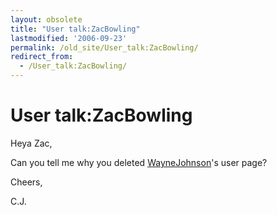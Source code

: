 ```yaml
---
layout: obsolete
title: "User talk:ZacBowling"
lastmodified: '2006-09-23'
permalink: /old_site/User_talk:ZacBowling/
redirect_from:
  - /User_talk:ZacBowling/
---
```


User talk:ZacBowling
====================

Heya Zac,

Can you tell me why you deleted [WayneJohnson](/index.php?title=WayneJohnson&action=edit&redlink=1 "WayneJohnson (page does not exist)")'s user page?

Cheers,

C.J.


